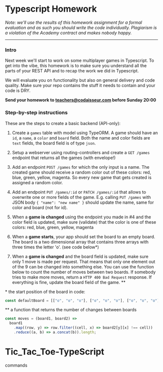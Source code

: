 # Typescript Homework

_Note: we'll use the results of this homework assignment for a formal evaluation and as such you should write the code individually. Plagiarism is a violation of the Academy contract and makes nobody happy._

---

### Intro

Next week we'll start to work on some multiplayer games in Typescript. To get into the vibe, this homework is to make sure you understand all the parts of your REST API and to recap the work we did in Typescript.

We will evaluate you on functionality but also on general delivery and code quality. Make sure your repo contains the stuff it needs to contain and your code is DRY.

**Send your homework to teachers@codaisseur.com before Sunday 20:00**

### Step-by-step instructions

These are the steps to create a basic backend (API-only):

1.  Create a `games` table with model using TypeORM. A game should have an `id`, a `name`, a `color` and `board` field. Both the name and color fields are `text` fields, the board field is of type `json`.

2.  Setup a webserver using routing-controllers and create a `GET /games` endpoint that returns all the games (with envelope!)

3.  Add an endpoint `POST /games` for which the only input is a name. The created game should receive a random color out of these colors: red, blue, green, yellow, magenta. So every new game that gets created is assigned a random color.

4.  Add an endpoint `PUT /games/:id` or `PATCH /games/:id` that allows to overwrite one or more fields of the game. E.g. calling `PUT /games` with JSON body `{ "name": "new name" }` should update the name, same for color and board (not for id).

5.  When a **game is changed** using the endpoint you made in #4 and the color field is updated, make sure (validate) that the color is one of these colors: red, blue, green, yellow, magenta

6.  When a **game starts**, your app should set the board to an empty board. The board is a two dimensional array that contains three arrays with three times the letter 'o'. (see code below\*)

7.  When a **game is changed** and the board field is updated, make sure only 1 move is made per request. That means that only one element out of the 9 can be changed into something else. You can use the function below to count the number of moves between two boards. If somebody tries to make more moves, return a `HTTP 400 Bad Request` response. If everything is fine, update the board field of the game. \*\*

\* the start position of the board in code:

```js
const defaultBoard = [["o", "o", "o"], ["o", "o", "o"], ["o", "o", "o"]];
```

\*\* a function that returns the number of changes between boards

```js
const moves = (board1, board2) =>
  board1
    .map((row, y) => row.filter((cell, x) => board2[y][x] !== cell))
    .reduce((a, b) => a.concat(b)).length;
```

# Tic_Tac_Toe-TypeScript

commands
